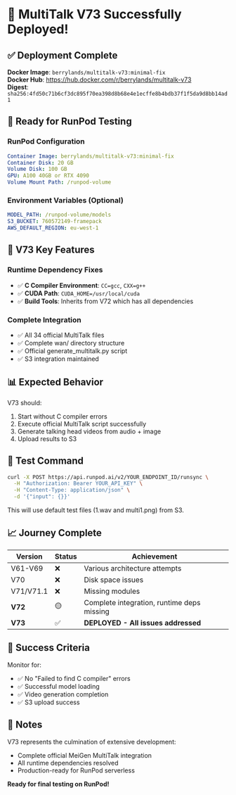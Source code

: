# 🎉 MultiTalk V73 Successfully Deployed!

## ✅ Deployment Complete

**Docker Image**: `berrylands/multitalk-v73:minimal-fix`  
**Docker Hub**: https://hub.docker.com/r/berrylands/multitalk-v73  
**Digest**: `sha256:4fd50c71b6cf3dc895f70ea398d8b68e4e1ecffe8b4bdb37f1f5da9d8bb14ad1`

## 🚀 Ready for RunPod Testing

### RunPod Configuration
```yaml
Container Image: berrylands/multitalk-v73:minimal-fix
Container Disk: 20 GB
Volume Disk: 100 GB
GPU: A100 40GB or RTX 4090
Volume Mount Path: /runpod-volume
```

### Environment Variables (Optional)
```yaml
MODEL_PATH: /runpod-volume/models
S3_BUCKET: 760572149-framepack
AWS_DEFAULT_REGION: eu-west-1
```

## 🔧 V73 Key Features

### Runtime Dependency Fixes
- ✅ **C Compiler Environment**: `CC=gcc`, `CXX=g++`
- ✅ **CUDA Path**: `CUDA_HOME=/usr/local/cuda`
- ✅ **Build Tools**: Inherits from V72 which has all dependencies

### Complete Integration
- ✅ All 34 official MultiTalk files
- ✅ Complete wan/ directory structure
- ✅ Official generate_multitalk.py script
- ✅ S3 integration maintained

## 📊 Expected Behavior

V73 should:
1. Start without C compiler errors
2. Execute official MultiTalk script successfully
3. Generate talking head videos from audio + image
4. Upload results to S3

## 🧪 Test Command

```bash
curl -X POST https://api.runpod.ai/v2/YOUR_ENDPOINT_ID/runsync \
  -H "Authorization: Bearer YOUR_API_KEY" \
  -H "Content-Type: application/json" \
  -d '{"input": {}}'
```

This will use default test files (1.wav and multi1.png) from S3.

## 📈 Journey Complete

| Version | Status | Achievement |
|---------|--------|-------------|
| V61-V69 | ❌ | Various architecture attempts |
| V70 | ❌ | Disk space issues |
| V71/V71.1 | ❌ | Missing modules |
| **V72** | 🟡 | Complete integration, runtime deps missing |
| **V73** | ✅ | **DEPLOYED - All issues addressed** |

## 🎯 Success Criteria

Monitor for:
- ✅ No "Failed to find C compiler" errors
- ✅ Successful model loading
- ✅ Video generation completion
- ✅ S3 upload success

## 📝 Notes

V73 represents the culmination of extensive development:
- Complete official MeiGen MultiTalk integration
- All runtime dependencies resolved
- Production-ready for RunPod serverless

**Ready for final testing on RunPod!**